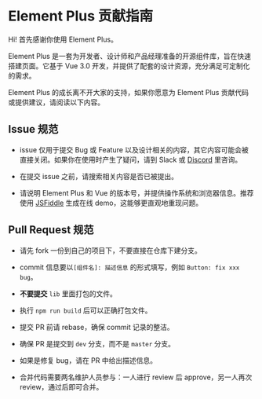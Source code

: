 # Element Plus 贡献指南

Hi! 首先感谢你使用 Element Plus。

Element Plus 是一套为开发者、设计师和产品经理准备的开源组件库，旨在快速搭建页面。它基于 Vue 3.0 开发，并提供了配套的设计资源，充分满足可定制化的需求。

Element Plus 的成长离不开大家的支持，如果你愿意为 Element Plus 贡献代码或提供建议，请阅读以下内容。

## Issue 规范

- issue 仅用于提交 Bug 或 Feature 以及设计相关的内容，其它内容可能会被直接关闭。如果你在使用时产生了疑问，请到 Slack 或 [Discord](https://discord.link/ElementPlus) 里咨询。

- 在提交 issue 之前，请搜索相关内容是否已被提出。

- 请说明 Element Plus 和 Vue 的版本号，并提供操作系统和浏览器信息。推荐使用 [JSFiddle](https://jsfiddle.net/) 生成在线 demo，这能够更直观地重现问题。

## Pull Request 规范

- 请先 fork 一份到自己的项目下，不要直接在仓库下建分支。

- commit 信息要以`[组件名]: 描述信息` 的形式填写，例如 `Button: fix xxx bug`。

- **不要提交** `lib` 里面打包的文件。

- 执行 `npm run build` 后可以正确打包文件。

- 提交 PR 前请 rebase，确保 commit 记录的整洁。

- 确保 PR 是提交到 `dev` 分支，而不是 `master` 分支。

- 如果是修复 bug，请在 PR 中给出描述信息。

- 合并代码需要两名维护人员参与：一人进行 review 后 approve，另一人再次 review，通过后即可合并。
